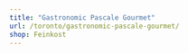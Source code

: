 ```yaml
---
title: "Gastronomic Pascale Gourmet"
url: /toronto/gastronomic-pascale-gourmet/
shop: Feinkost
---
```

